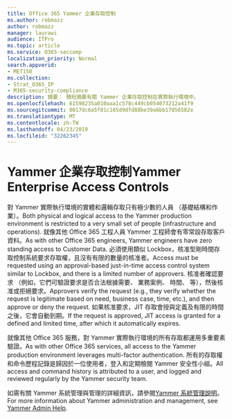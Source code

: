 ```yaml
---
title: Office 365 Yammer 企業存取控制
ms.author: robmazz
author: robmazz
manager: laurawi
audience: ITPro
ms.topic: article
ms.service: O365-seccomp
localization_priority: Normal
search.appverid:
- MET150
ms.collection:
- Strat_O365_IP
- M365-security-compliance
description: 摘要： 簡短摘要有關 Yammer 企業存取控制在實際執行環境中。
ms.openlocfilehash: 61598235a010aaa1c578c449cb054073212a41f9
ms.sourcegitcommit: 0017dc6a5f81c165d9dfd88be39a6bb17856582e
ms.translationtype: MT
ms.contentlocale: zh-TW
ms.lasthandoff: 04/23/2019
ms.locfileid: "32262345"
---
```

# <a name="yammer-enterprise-access-controls"></a><span data-ttu-id="f0b7a-103">Yammer 企業存取控制</span><span class="sxs-lookup"><span data-stu-id="f0b7a-103">Yammer Enterprise Access Controls</span></span> 

<span data-ttu-id="f0b7a-104">對 Yammer 實際執行環境的實體和邏輯存取只有極少數的人員 （基礎結構和作業）。</span><span class="sxs-lookup"><span data-stu-id="f0b7a-104">Both physical and logical access to the Yammer production environment is restricted to a very small set of people (infrastructure and operations).</span></span> <span data-ttu-id="f0b7a-105">就像其他 Office 365 工程人員 Yammer 工程師會有零常設存取客戶資料。</span><span class="sxs-lookup"><span data-stu-id="f0b7a-105">As with other Office 365 engineers, Yammer engineers have zero standing access to Customer Data.</span></span> <span data-ttu-id="f0b7a-106">必須使用類似 Lockbox，核准型剛時間存取控制系統要求存取權，且沒有有限的數量的核准者。</span><span class="sxs-lookup"><span data-stu-id="f0b7a-106">Access must be requested using an approval-based just-in-time access control system similar to Lockbox, and there is a limited number of approvers.</span></span> <span data-ttu-id="f0b7a-107">核准者確認要求 （例如，它們可驗證要求是否合法根據需要、 業務案例、 時間、 等），然後核准或拒絕要求。</span><span class="sxs-lookup"><span data-stu-id="f0b7a-107">Approvers verify the request (e.g., they verify whether the request is legitimate based on need, business case, time, etc.), and then approve or deny the request.</span></span> <span data-ttu-id="f0b7a-108">如果核准要求，JIT 存取會授與定義及有限的時間之後，它會自動到期。</span><span class="sxs-lookup"><span data-stu-id="f0b7a-108">If the request is approved, JIT access is granted for a defined and limited time, after which it automatically expires.</span></span> 

<span data-ttu-id="f0b7a-109">就像其他 Office 365 服務，對 Yammer 實際執行環境的所有存取都運用多重要素驗證。</span><span class="sxs-lookup"><span data-stu-id="f0b7a-109">As with other Office 365 services, all access to the Yammer production environment leverages multi-factor authentication.</span></span> <span data-ttu-id="f0b7a-110">所有的存取權和命令歷程記錄是歸因於一位使用者，登入和定期檢閱 Yammer 安全性小組。</span><span class="sxs-lookup"><span data-stu-id="f0b7a-110">All access and command history is attributed to a user, and logged and reviewed regularly by the Yammer security team.</span></span>

<span data-ttu-id="f0b7a-111">如需有關 Yammer 系統管理與管理的詳細資訊，請參閱[Yammer 系統管理說明](https://support.office.com/article/yammer-–-admin-help-e1464355-1f97-49ac-b2aa-dd320b179dbe?ui=en-US&rs=en-US&ad=US)。</span><span class="sxs-lookup"><span data-stu-id="f0b7a-111">For more information about Yammer administration and management, see [Yammer Admin Help](https://support.office.com/article/yammer-–-admin-help-e1464355-1f97-49ac-b2aa-dd320b179dbe?ui=en-US&rs=en-US&ad=US).</span></span>